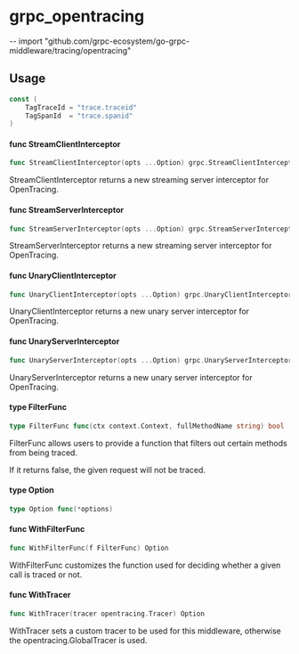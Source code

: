 # grpc_opentracing
--
    import "github.com/grpc-ecosystem/go-grpc-middleware/tracing/opentracing"


## Usage

```go
const (
	TagTraceId = "trace.traceid"
	TagSpanId  = "trace.spanid"
)
```

#### func  StreamClientInterceptor

```go
func StreamClientInterceptor(opts ...Option) grpc.StreamClientInterceptor
```
StreamClientInterceptor returns a new streaming server interceptor for
OpenTracing.

#### func  StreamServerInterceptor

```go
func StreamServerInterceptor(opts ...Option) grpc.StreamServerInterceptor
```
StreamServerInterceptor returns a new streaming server interceptor for
OpenTracing.

#### func  UnaryClientInterceptor

```go
func UnaryClientInterceptor(opts ...Option) grpc.UnaryClientInterceptor
```
UnaryClientInterceptor returns a new unary server interceptor for OpenTracing.

#### func  UnaryServerInterceptor

```go
func UnaryServerInterceptor(opts ...Option) grpc.UnaryServerInterceptor
```
UnaryServerInterceptor returns a new unary server interceptor for OpenTracing.

#### type FilterFunc

```go
type FilterFunc func(ctx context.Context, fullMethodName string) bool
```

FilterFunc allows users to provide a function that filters out certain methods
from being traced.

If it returns false, the given request will not be traced.

#### type Option

```go
type Option func(*options)
```


#### func  WithFilterFunc

```go
func WithFilterFunc(f FilterFunc) Option
```
WithFilterFunc customizes the function used for deciding whether a given call is
traced or not.

#### func  WithTracer

```go
func WithTracer(tracer opentracing.Tracer) Option
```
WithTracer sets a custom tracer to be used for this middleware, otherwise the
opentracing.GlobalTracer is used.
